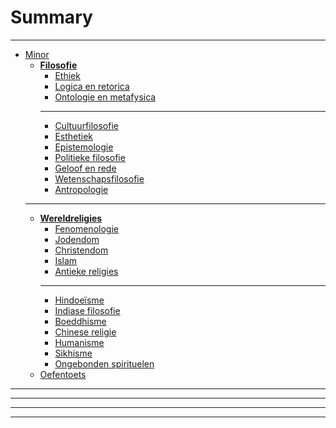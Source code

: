 # Summary

------

- [Minor](minor/minor.md)
    - [**Filosofie**](minor/filosofie/filosofie.md)
        - [Ethiek](minor/filosofie/ethiek.md)
        - [Logica en retorica](minor/filosofie/logica-en-retorica.md)
        - [Ontologie en metafysica](minor/filosofie/ontologie-en-metafysica.md)
        - ------
        - [Cultuurfilosofie](minor/filosofie/cultuur-filosofie.md)
        - [Esthetiek](minor/filosofie/esthetiek.md)
        - [Epistemologie](minor/filosofie/epistemologie.md)
        - [Politieke filosofie](minor/filosofie/politieke-filosofie.md)
        - [Geloof en rede](minor/filosofie/geloof-en-rede.md)
        - [Wetenschapsfilosofie](minor/filosofie/wetenschapsfilosofie.md)
        - [Antropologie](minor/filosofie/antropologie.md)
    ------
    - [**Wereldreligies**](minor/wereldreligies/wereldreligies.md)
        - [Fenomenologie](minor/wereldreligies/fenomenologie.md)
        - [Jodendom](minor/wereldreligies/jodendom.md)
        - [Christendom](minor/wereldreligies/christendom.md)
        - [Islam](minor/wereldreligies/islam.md)
        - [Antieke religies](minor/wereldreligies/antieke-religies.md)
        - ------
        - [Hindoeïsme](minor/wereldreligies/hindoeisme.md)
        - [Indiase filosofie](minor/wereldreligies/indiase-filosofie.md)
        - [Boeddhisme](minor/wereldreligies/boeddhisme.md)
        - [Chinese religie](minor/wereldreligies/chinese-religie.md)
        - [Humanisme](minor/wereldreligies/humanisme.md)
        - [Sikhisme](minor/wereldreligies/sikhisme.md)
        - [Ongebonden spirituelen](minor/wereldreligies/ongeboden-spirituelen.md)
    - [Oefentoets](minor/oefentoets.md)

------
<!-- Afgerond
* IDEPA
    - Creational patterns
        + [Abstract factory](idepa/creational-patterns/abstract-factory.md)
        + [Factory Method](idepa/creational-patterns/factory-method.md)
        + [Singleton](idepa/creational-patterns/singleton.md)
    - Structural patterns
        * [Adapter](idepa/structural-patterns/adapter.md)
        * [Composite](idepa/structural-patterns/composite.md)
        * [Decorator](idepa/structural-patterns/decorator.md)
        * [Facade](idepa/structural-patterns/facade.md)
    - Behavorial
        * [Command](idepa/behavorial-patterns/command.md)
        * [Iterator](idepa/behavorial-patterns/iterator.md)
        * [Observer](idepa/behavorial-patterns/observer.md)
        * [Strategy](idepa/behavorial-patterns/strategy.md)
        * [Template methode](idepa/behavorial-patterns/template-method.md)
        * [State](idepa/behavorial-patterns/state.md)
        * [Proxy](idepa/behavorial-patterns/proxy.md)
-->
------
<!-- Afgerond
* Introductie organisatiekunde
    * [Organisatie,omgeving,leiderschap,cultuur](iitorg/chapter-1.md)
    * [Valuechain,Mintzberg,contingentie,levenscyclus](iitorg/chapter-2.md)
    * [Greiner:ontwikkelingvanorganisaties](iitorg/chapter-3.md)
    * [Rechtsvormen,PMC,BCG,PLC,Leeflang,Copeland](iitorg/chapter-4.md)
    * [Promotie,plaats,distributieenkanalen](iitorg/chapter-5.md)
    * [Kosten,(prijs)strategieën,prijselasticiteit,winst](iitorg/chapter-6.md)
    * [Personeel,Maslow,Herzberg,marketingmix/PLC](iitorg/chapter-7.md)
 -->
------

<!-- Afgerond
* Kwaliteit in de IT
    * [Introductie Kwaliteit](iqua/chapter-1.md)
    * [Software Ontwikkelmethoden](iqua/chapter-2.md)
    * [Kwaliteitsmodellen I](iqua/chapter-3.md)
    * [Kwaliteitsmodellen II](iqua/chapter-4.md)
    * [Projectmanagement](iqua/chapter-5.md)
    * [Standaarden](iqua/chapter-6.md)
    * [Auditing](iqua/chapter-7.md)
 -->
------

<!-- Afgerond
* Ethiek 
    * [Moraal een kwestie van oordelen](ieth/chapter-1.md)
    * [Normen, waarden en deugden](ieth/chapter-2.md)
    * [Verantwoordelijkheid](ieth/chapter-3.md)
    * [Vrijheid](ieth/chapter-4.md)
    * [Rechten](ieth/chapter-5.md)
    * [Rechtvaardigheid](ieth/chapter-6.md)
    * [Integriteit en morele competentie](ieth/chapter-7.md) 
-->

<!-- Not complete
* Introduction to network security
    * [Security](isec/chapter-1.md)
    * [Checking](isec/chapter-2.md)
    * [Encryptie](isec/chapter-3.md)
    * [VPN](isec/chapter-4.md)
    * [Applicaties](isec/chapter-5.md) 
-->

<!-- Not complete
* Logica
    * [Logica](ilg1/chapter-1.md)
    * [Verzamelingen](ilg1/chapter-2.md)
    * [Relaties](ilg1/chapter-3.md)
-->

<!-- Not taking this class anymore 
* [Kennismanagement](ikema/ikema.md)
    * [Sheets]()
        * [Wat is kennismanagement?](ikema/chapter-1.md)
        * [Wie doet eraan en hoe?](ikema/chapter-2.md)
        * [Analyseren ist-situatie](ikema/chapter-3.md)
        * [Kennismanagement-instrumentarium](ikema/chapter-4.md)
        * [Kennistechnologie](ikema/chapter-5.md)
        * [KM-uitwerking & intellectueel kapitaal](ikema/chapter-6.md) 
-->

